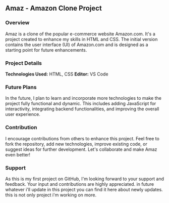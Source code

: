 <h2>Amaz - Amazon Clone Project</h2>

<h3>Overview</h3>
Amaz is a clone of the popular e-commerce website Amazon.com. It's a project created to enhance my skills in HTML and CSS. The initial version contains the user interface (UI) of Amazon.com and is designed as a starting point for future enhancements.

<h3>Project Details</h3>
<b>Technologies Used:</b> HTML, CSS
<b>Editor:</b> VS Code

<h3>Future Plans</h3>
In the future, I plan to learn and incorporate more technologies to make the project fully functional and dynamic. This includes adding JavaScript for interactivity, integrating backend functionalities, and improving the overall user experience.

<h3>Contribution</h3>
I encourage contributions from others to enhance this project. Feel free to fork the repository, add new technologies, improve existing code, or suggest ideas for further development. Let's collaborate and make Amaz even better!

<h3>Support</h3>
As this is my first project on GitHub, I'm looking forward to your support and feedback. Your input and contributions are highly appreciated. in future whatever i'll update in this project you can find it here about newly updates. this is not only project i'm working on more.
